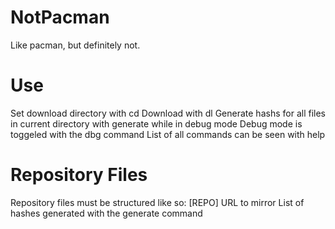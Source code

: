 # NotPacman
Like pacman, but definitely not.

# Use
Set download directory with cd <path>
Download with dl <repo-url>
Generate hashs for all files in current directory with generate while in debug mode
Debug mode is toggeled with the dbg command
List of all commands can be seen with help
  
# Repository Files
Repository files must be structured like so:
[REPO]
URL to mirror
List of hashes generated with the generate command
